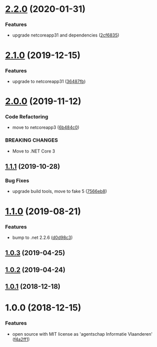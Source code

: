 # [2.2.0](https://github.com/informatievlaanderen/timestamp-jsonconverter/compare/v2.1.0...v2.2.0) (2020-01-31)


### Features

* upgrade netcoreapp31 and dependencies ([2cf6835](https://github.com/informatievlaanderen/timestamp-jsonconverter/commit/2cf683547fc608efda09d2610f64f9a26c5bfe6b))

# [2.1.0](https://github.com/informatievlaanderen/timestamp-jsonconverter/compare/v2.0.0...v2.1.0) (2019-12-15)


### Features

* upgrade to netcoreapp31 ([36487fb](https://github.com/informatievlaanderen/timestamp-jsonconverter/commit/36487fba014e6a9cbb095635e91970bb094d2ca2))

# [2.0.0](https://github.com/informatievlaanderen/timestamp-jsonconverter/compare/v1.1.1...v2.0.0) (2019-11-12)


### Code Refactoring

* move to netcoreapp3 ([6b484c0](https://github.com/informatievlaanderen/timestamp-jsonconverter/commit/6b484c0))


### BREAKING CHANGES

* Move to .NET Core 3

## [1.1.1](https://github.com/informatievlaanderen/timestamp-jsonconverter/compare/v1.1.0...v1.1.1) (2019-10-28)


### Bug Fixes

* upgrade build tools, move to fake 5 ([7566eb8](https://github.com/informatievlaanderen/timestamp-jsonconverter/commit/7566eb8))

# [1.1.0](https://github.com/informatievlaanderen/timestamp-jsonconverter/compare/v1.0.3...v1.1.0) (2019-08-21)


### Features

* bump to .net 2.2.6 ([d0d98c3](https://github.com/informatievlaanderen/timestamp-jsonconverter/commit/d0d98c3))

## [1.0.3](https://github.com/informatievlaanderen/timestamp-jsonconverter/compare/v1.0.2...v1.0.3) (2019-04-25)

## [1.0.2](https://github.com/informatievlaanderen/timestamp-jsonconverter/compare/v1.0.1...v1.0.2) (2019-04-24)

## [1.0.1](https://github.com/informatievlaanderen/timestamp-jsonconverter/compare/v1.0.0...v1.0.1) (2018-12-18)

# 1.0.0 (2018-12-15)


### Features

* open source with MIT license as 'agentschap Informatie Vlaanderen' ([f4a2ff1](https://github.com/informatievlaanderen/timestamp-jsonconverter/commit/f4a2ff1))
